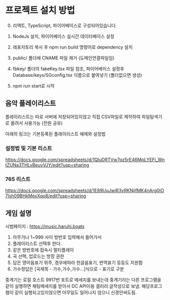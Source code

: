 # 프로젝트 설치 방법

0. 리액트, TypeScript, 파이어베이스로 구성되어있습니다.

1. NodeJs 설치, 파이어베이스 실시간 데이터베이스 설정

2. 레포지토리 복사 후 npm run build 명령어로 dependency 설치

3. public/ 폴더에 CNAME 파일 제거
   (도메인연결파일임)

4. fbkey/ 폴더의 fakeKey.tsx 파일 참조, 파이어베이스 설정후
   Database/keys/SGconfig.tsx 이름으로 붙여넣기
   (폴더없으면 생성)

5. npm run start로 시작

## 음악 플레이리스트

플레이리스트는 따로 서버에 저장되어있지않고
직접 CSV파일로 제작하여 파일탐색기로 올려서 사용가능 (전원 공유)

아래의 링크는 기본등록된 플레이리스트 예제와 설정법

### 설정법 및 기본 리스트

https://docs.google.com/spreadsheets/d/1QluDRTVw7qz5rE46MpLYEFj_WntZUNa3THLvBeuvVJY/edit?usp=sharing

### 765 리스트

https://docs.google.com/spreadsheets/d/1E89UuJwiR3yRKNjifMK4nArg0iO7Ish09BHkMexXqo8/edit?usp=sharing

## 게임 설명

시범페이지 :
https://music.haruhi.boats

1. 아무거나 1~999 사이 방번호 입력해서 들어가서
2. 플레이리스트 선택후 한다.
3. 같은 방번호에 접속시 멀티플레이
4. 곡 선택, 업로드는 방장 권한
5. 답은 영어음표기 위주, 경우에따라 한글음표기, 번역표기 등등도 지원함
6. 가수정답은 [곡제목 - 가수,가수,가수...]식으로 - 표기로 구분

중계기는 로컬 호스트 9917번 포트로 메세지를 보내는데
중계기라는 다른 프로그램을 같이 실행하면 채팅메세지를 받아서 DC API이용 갤러리 글작성으로 보냄.
해당프로그램이 같이 실행되고있지않으면 아무일도 일어나지 않으니 신경안써도됨.
